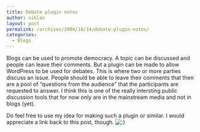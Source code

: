 ```yaml
---
title: Debate plugin notes
author: niklas
layout: post
permalink: /archives/2004/10/14/debate-plugin-notes/
categories:
  - Blogs
---
```

Blogs can be used to promote democracy. A topic can be discussed and people can leave their comments. But a plugin can be made to allow WordPress to be used for debates. This is where two or more parties discuss an issue. People should be able to leave their comments that then are a pool of &#8220;questions from the audience&#8221; that the participants are requested to answer. I think this is one of the really intersting public discussion tools that for now only are in the mainstream media and not in blogs (yet).

Do feel free to use my idea for making such a plugin or similar. I would appreciate a link back to this post, though. <img src='http://blog.saers.com/wp-includes/images/smilies/icon_smile.gif' alt=':)' class='wp-smiley' />